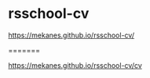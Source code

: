# rsschool-cv



https://mekanes.github.io/rsschool-cv/  


=======


https://mekanes.github.io/rsschool-cv/cv


